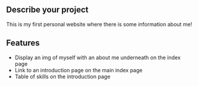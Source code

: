 
## Describe your project

This is my first personal website where there is some information about me!

## Features

* Display an img of myself with an about me underneath on the index page
* Link to an introduction page on the main index page
* Table of skills on the introduction page

